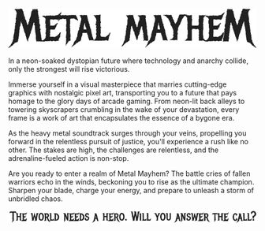 <p align="center">
    <img src="./assets/logo.png" title="Could this be the best gaming experience you've ever had?" alt="Metal Mayhem">
</p>

<!-- <p align="center" font-size="23"> --> 
In a neon-soaked dystopian future where technology and anarchy collide, only the strongest will rise victorious.
<!-- </p> -->

Immerse yourself in a visual masterpiece that marries cutting-edge graphics with nostalgic pixel art, transporting you to a future that pays homage to the glory days of arcade gaming. From neon-lit back alleys to towering skyscrapers crumbling in the wake of your devastation, every frame is a work of art that encapsulates the essence of a bygone era.

As the heavy metal soundtrack surges through your veins, propelling you forward in the relentless pursuit of justice, you'll experience a rush like no other. The stakes are high, the challenges are relentless, and the adrenaline-fueled action is non-stop.

Are you ready to enter a realm of Metal Mayhem? The battle cries of fallen warriors echo in the winds, beckoning you to rise as the ultimate champion. Sharpen your blade, charge your energy, and prepare to unleash a storm of unbridled chaos. 

<p align="center">
    <img src="./assets/hero.png" title="nah, just a game..." alt="The world needs a hero - will you answer the call?">
</p>



